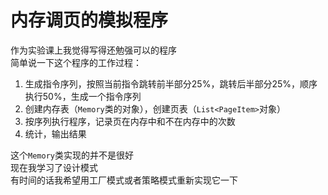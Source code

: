 # 内存调页的模拟程序

作为实验课上我觉得写得还勉强可以的程序  
简单说一下这个程序的工作过程：
  
1. 生成指令序列，按照当前指令跳转前半部分25%，跳转后半部分25%，顺序执行50%，生成一个指令序列
2. 创建内存表（`Memory`类的对象），创建页表（`List<PageItem>`对象）
3. 按序列执行程序，记录页在内存中和不在内存中的次数
4. 统计，输出结果
  
这个`Memory`类实现的并不是很好  
现在我学习了设计模式  
有时间的话我希望用工厂模式或者策略模式重新实现它一下
